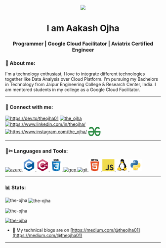 <p align="center" style="margin-bottom: 0px">
  <img src="https://github.com/theojha01/extras/blob/478315cb5e48236980921a0c6bdf638d549befc9/IMG_20210908_142954.jpg" height="200"/>
  <br />
  <h1 align="center">I am Aakash Ojha</h1>
  <h3 align="center">Programmer | Google Cloud Facilitator | Aviatrix Certified Engineer </h3>
</p>

<h3>💬 About me: </h3>
<p>
  I'm a technology enthusiast, I love to integrate different technologies together like Data Analysis over Cloud Platform. I'm pursuing my Bachelors in Technology from Jaipur Engineering College & Research Center, India. I am mentored students in my college as a Google Cloud Facilitator.
</p>
<hr />

<h3 align="left">🤝 Connect with me:</h3>
<p align="left">
<a href="https://dev.to/theojha01" target="blank"><img align="center" src="https://cdn.jsdelivr.net/npm/simple-icons@3.0.1/icons/dev-dot-to.svg" alt="https://dev.to/theojha01" height="30" width="40" /></a>
<a href="https://twitter.com/theAakashOjha" target="blank"><img align="center" src="https://raw.githubusercontent.com/rahuldkjain/github-profile-readme-generator/master/src/images/icons/Social/twitter.svg" alt="the_ojha" height="30" width="40" /></a>
<a href="https://www.linkedin.com/in/theojha/" target="blank"><img align="center" src="https://raw.githubusercontent.com/rahuldkjain/github-profile-readme-generator/master/src/images/icons/Social/linked-in-alt.svg" alt="https://www.linkedin.com/in/theojha/" height="30" width="40" /></a>
<a href="https://www.instagram.com/the_ojha/" target="blank"><img align="center" src="https://raw.githubusercontent.com/rahuldkjain/github-profile-readme-generator/master/src/images/icons/Social/instagram.svg" alt="https://www.instagram.com/the_ojha/" height="30" width="40" /></a>
<a href="https://auth.geeksforgeeks.org/user/aakashojhait23/" target="blank"><img align="center" src="https://github.com/theojha01/extras/blob/a9573b0052a696f65835d04565d68e79905af177/GeeksforGeeks.svg.png" alt="https://auth.geeksforgeeks.org/user/aakashojhait23/practice/" height="30" width="40" /></a>
</p>
<hr />

<h3 align="left">📝✂ Languages and Tools:</h3>
<p align="left"> <a href="https://azure.microsoft.com/en-in/" target="_blank"> <img src="https://www.vectorlogo.zone/logos/microsoft_azure/microsoft_azure-icon.svg" alt="azure" width="40" height="40"/> </a> <a href="https://www.cprogramming.com/" target="_blank"> <img src="https://raw.githubusercontent.com/devicons/devicon/master/icons/c/c-original.svg" alt="c" width="40" height="40"/> </a> <a href="https://www.w3schools.com/cpp/" target="_blank"> <img src="https://raw.githubusercontent.com/devicons/devicon/master/icons/cplusplus/cplusplus-original.svg" alt="cplusplus" width="40" height="40"/> </a> <a href="https://www.w3schools.com/css/" target="_blank"> <img src="https://raw.githubusercontent.com/devicons/devicon/master/icons/css3/css3-original-wordmark.svg" alt="css3" width="40" height="40"/> </a> <a href="https://cloud.google.com" target="_blank"> <img src="https://www.vectorlogo.zone/logos/google_cloud/google_cloud-icon.svg" alt="gcp" width="40" height="40"/> </a> <a href="https://git-scm.com/" target="_blank"> <img src="https://www.vectorlogo.zone/logos/git-scm/git-scm-icon.svg" alt="git" width="40" height="40"/> </a> <a href="https://www.w3.org/html/" target="_blank"> <img src="https://raw.githubusercontent.com/devicons/devicon/master/icons/html5/html5-original-wordmark.svg" alt="html5" width="40" height="40"/> </a> <a href="https://developer.mozilla.org/en-US/docs/Web/JavaScript" target="_blank"> <img src="https://raw.githubusercontent.com/devicons/devicon/master/icons/javascript/javascript-original.svg" alt="javascript" width="40" height="40"/> </a> <a href="https://www.linux.org/" target="_blank"> <img src="https://raw.githubusercontent.com/devicons/devicon/master/icons/linux/linux-original.svg" alt="linux" width="40" height="40"/> </a> <a href="https://www.python.org" target="_blank"> <img src="https://raw.githubusercontent.com/devicons/devicon/master/icons/python/python-original.svg" alt="python" width="40" height="40"/> </a> </p>
<hr />

<h3>📊 Stats: </h3>
<p><img align="left" src="https://github-readme-stats.vercel.app/api/top-langs?username=theojha01&show_icons=true&locale=en&layout=compact" alt="the-ojha" /></p>

<p>&nbsp;<img align="center" src="https://github-readme-stats.vercel.app/api?username=theojha01&show_icons=true&locale=en" alt="the-ojha" /></p>

<p><img align="center" src="https://github-readme-streak-stats.herokuapp.com/?user=theojha01&" alt="the-ojha" /></p>

<p align="left"> <a href="https://github.com/ryo-ma/github-profile-trophy"><img src="https://github-profile-trophy.vercel.app/?username=theojha01" alt="the-ojha" /></a> </p>

- 📝 My technical blogs are on [https://medium.com/@theojha01](https://medium.com/@theojha01)
<hr />
